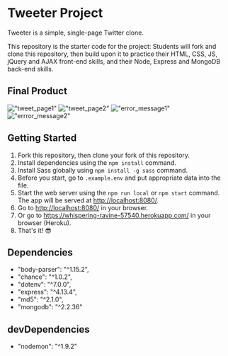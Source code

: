 # Tweeter Project

Tweeter is a simple, single-page Twitter clone.

This repository is the starter code for the project: Students will fork and clone this repository, then build upon it to practice their HTML, CSS, JS, jQuery and AJAX front-end skills, and their Node, Express and MongoDB back-end skills.

## Final Product
!["tweet_page1"](https://github.com/Gimorhee/Tweeter./blob/master/public/images/tweet_page1.png)
!["tweet_page2"](https://github.com/Gimorhee/Tweeter./blob/master/public/images/tweet_page2.png)
!["error_message1"](https://github.com/Gimorhee/Tweeter./blob/master/public/images/error_message1.png)
!["errror_message2"](https://github.com/Gimorhee/Tweeter./blob/master/public/images/error_message2.png)

## Getting Started

1. Fork this repository, then clone your fork of this repository.
2. Install dependencies using the `npm install` command.
3. Install Sass globally using `npm install -g sass` command.
3. Before you start, go to `.example.env` and put appropriate data into the file.
4. Start the web server using the `npm run local` or `npm start` command. The app will be served at <http://localhost:8080/>.
5. Go to <http://localhost:8080/> in your browser.
6. Or go to <https://whispering-ravine-57540.herokuapp.com/> in your browser (Heroku).
7. That's it! 😎

## Dependencies

  - "body-parser": "^1.15.2",
  - "chance": "^1.0.2",
  - "dotenv": "^7.0.0",
  - "express": "^4.13.4",
  - "md5": "^2.1.0",
  - "mongodb": "^2.2.36"

## devDependencies

  - "nodemon": "^1.9.2"
